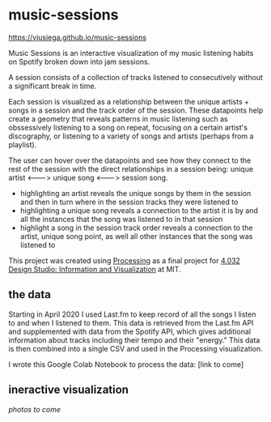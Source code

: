 # music-sessions

https://vjusiega.github.io/music-sessions

Music Sessions is an interactive visualization of my music listening habits on Spotify broken down into jam sessions. 

A session consists of a collection of tracks listened to consecutively without a significant break in time. 

Each session is visualized as a relationship between the unique artists + songs in a session and the track order of the session. These datapoints help create a geometry that reveals patterns in music listening such as obssessively listening to a song on repeat, focusing on a certain artist's discography, or listening to a variety of songs and artists (perhaps from a playlist). 

The user can hover over the datapoints and see how they connect to the rest of the session with the direct relationships in a session being: unique artist <---> unique song <---> session song. 
- highlighting an artist reveals the unique songs by them in the session and then in turn where in the session tracks they were listened to
- highlighting a unique song reveals a connection to the artist it is by and all the instances that the song was listened to in that session
- highlight a song in the session track order reveals a connection to the artist, unique song point, as well all other instances that the song was listened to
 
This project was created using [Processing](https://processing.org/) as a final project for [4.032 Design Studio: Information and Visualization](https://architecture.mit.edu/subject/spring-2020-4032) at MIT.

## the data 

Starting in April 2020 I used Last.fm to keep record of all the songs I listen to and when I listened to them. This data is retrieved from the Last.fm API and supplemented with data from the Spotify API, which gives additional information about tracks including their tempo and their "energy." This data is then combined into a single CSV and used in the Processing visualization. 

I wrote this Google Colab Notebook to process the data: [link to come]

## ineractive visualization 

*photos to come*

